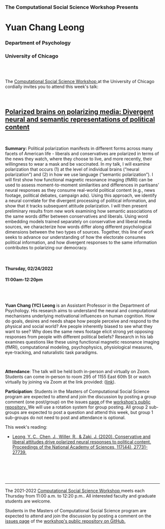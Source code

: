 

<br>

<h3 class=pfblock-header> The Computational Social Science Workshop Presents </h3>

<h1 class=pfblock-header3> Yuan Chang Leong </h1>
<h3 class=pfblock-header3> Department of Psychology </h3>
<h3 class=pfblock-header3> University of Chicago </h3>

<br><br>



<p class=pfblock-header3>The <a href="https://macss.uchicago.edu/content/computation-workshop"> Computational Social Science Workshop </a> at the University of Chicago cordially invites you to attend this week's talk:</p>



<br>

<div class=pfblock-header3>
<h2 class=pfblock-header>
  <a href=https://github.com/uchicago-computation-workshop/Winter2022/tree/master/02-24_Leong> Polarized brains on polarizing media: Divergent neural and semantic representations of political content  </a>
</h2>

<br>
</div>



<p class=footertext2>

**Summary:** Political polarization manifests in different forms across many facets of American life - liberals and conservatives are polarized in terms of the news they watch, where they choose to live, and more recently, their willingness to wear a mask and be vaccinated. In my talk, I will examine polarization that occurs (1) at the level of individual brains (“neural polarization”) and (2) in how we use language (“semantic polarization”). I will first show how functional magnetic resonance imaging (fMRI) can be used to assess moment-to-moment similarities and differences in partisans’ neural responses as they consume real-world political content (e.g., news footage, political debates, campaign ads). Using this approach, we identify a neural correlate for the divergent processing of political information, and show that it tracks subsequent attitude polarization. I will then present preliminary results from new work examining how semantic associations of the same words differ between conservatives and liberals. Using word embedding models trained separately on conservative and liberal media sources, we characterize how words differ along different psychological dimensions between the two types of sources. Together, this line of work seeks to advance our understanding of how the electorate consumes political information, and how divergent responses to the same information contributes to polarizing our democracy.


</p>

<br>

<h4 class=pfblock-header3> Thursday, 02/24/2022 </h4>
<h4 class=pfblock-header3> 11:00am-12:20pm </h4>

<br><br>

<p class=footertext2>

**Yuan Chang (YC) Leong** is an Assistant Professor in the Department of Psychology. His research aims to understand the neural and computational mechanisms underlying motivational influences on human cognition. How do goals, desires and needs shape how people perceive and respond to the physical and social world? Are people inherently biased to see what they want to see? Why does the same news footage elicit strong yet opposing responses from people with different political beliefs? Research in his lab examines questions like these using functional magnetic resonance imaging (fMRI), computational modeling, psychophysics, physiological measures, eye-tracking, and naturalistic task paradigms.

</p>

<br>

<p class=footertext2>

**Attendance**: The talk will be held both in-person and virtually on Zoom. Students can come in-person to room 295 of 1155 East 60th St or watch virtually by joining via Zoom at the link provided: ([link](https://uchicago.zoom.us/j/96755762030?pwd=OHFQb280WU1lWWZib0RGUVZMdG43UT09)).

</p>

<p class=footertext2>

**Participation**: Students in the Masters of Computational Social Science program are expected to attend and join the discussion by posting a group comment (one post/group) on the issues <a href= https://github.com/uchicago-computation-workshop/Winter2022/issues/8> page </a> of the <a href="https://github.com/uchicago-computation-workshop"> workshop's public repository. </a> We will use a rotation system for group posting. All group 2 sub-groups are expected to post a question and attend this week, but group 1 sub-groups do not need to post and attendance is optional.

This week's reading:

- [Leong, Y. C., Chen, J., Willer, R., & Zaki, J. (2020). Conservative and liberal attitudes drive polarized neural responses to political content. Proceedings of the National Academy of Sciences, 117(44), 27731-27739.](https://github.com/uchicago-computation-workshop/Winter2022/blob/master/02-24_Leong/leong_reading.pdf)

<br>

<br><br>

---

<p class=footertext> The 2021-2022 <a href="https://macss.uchicago.edu/content/computation-workshop"> Computational Social Science Workshop </a> meets each Thursday from 11:00 a.m. to 12:20 p.m.. All interested faculty and graduate students are welcome.</p>



<p class=footertext>Students in the Masters of Computational Social Science program are expected to attend and join the discussion by posting a comment on the <a href=https://github.com/uchicago-computation-workshop/Winter2022/issues/8>issues page</a> of the <a href=https://github.com/uchicago-computation-workshop/Winter2022/tree/master/02-24_Leong>workshop's public repository on GitHub.</a></p>
